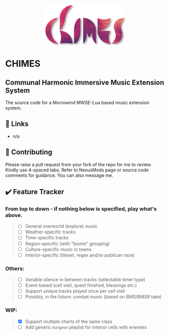<!-- PROJECT LOGO -->
<div align="center">
  <a href="https://github.com/tewlwolow/CHIMES">
    <img src="https://github.com/tewlwolow/CHIMES/blob/main/chimes_logo.png?raw=true" alt="Logo" width="256">
  </a>
</div>

<!-- Main -->
# CHIMES
## Communal Harmonic Immersive Music Extension System

The source code for a Morrowind MWSE-Lua based music extension system.

<!-- Links -->
## :link: Links

- n/a

<!-- Contributing -->
## :jigsaw: Contributing

Please raise a pull request from your fork of the repo for me to review. Kindly use 4-spaced tabs.
Refer to NexusMods page or source code comments for guidance. You can also message me.


## :heavy_check_mark: Feature Tracker
### From top to down - if nothing below is specified, play what's above.
> - [ ] General overworld (explore) music
> - [ ] Weather-specific tracks
> - [ ] Time-specific tracks
> - [ ] Region-specific (with "biome" grouping)
> - [ ] Culture-specific music in towns
> - [ ] Interior-specific (tileset, regex and/or publican race)

### Others:
> - [ ] Variable silence in between tracks (selectable timer type)
> - [ ] Event-based (cell visit, quest finished, blessings etc.)
> - [ ] Support unique tracks played once per cell visit
> - [ ] Possibly, in the future: combat music (based on BMS/BMSR take)

### WIP:
> - [X] Support multiple charts of the same class
> - [ ] Add generic `dungeon` playlist for interior cells with enemies
